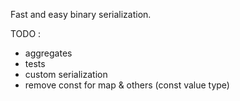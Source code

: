 
Fast and easy binary serialization.

TODO :
 - aggregates
 - tests
 - custom serialization
 - remove const for map & others (const value type)
